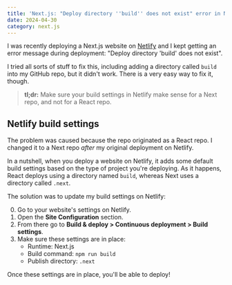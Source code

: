 ```yaml
---
title: 'Next.js: "Deploy directory ''build'' does not exist" error in Netlify'
date: 2024-04-30
category: next.js
---
```


I was recently deploying a Next.js website on [Netlify](https://www.netlify.com) and I kept getting an error message during deployment: "Deploy directory 'build' does not exist".

I tried all sorts of stuff to fix this, including adding a directory called `build` into my GitHub repo, but it didn't work. There is a very easy way to fix it, though.

> **tl;dr:** Make sure your build settings in Netlify make sense for a Next repo, and not for a React repo.

## Netlify build settings

The problem was caused because the repo originated as a React repo. I changed it to a Next repo _after_ my original deployment on Netlify.

In a nutshell, when you deploy a website on Netlify, it adds some default build settings based on the type of project you're deploying. As it happens, React deploys using a directory named `build`, whereas Next uses a directory called `.next`.

The solution was to update my build settings on Netlify:

0. Go to your website's settings on Netlify.
1. Open the **Site Configuration** section.
2. From there go to **Build &amp; deploy > Continuous deployment > Build settings**.
3. Make sure these settings are in place:
    - Runtime: Next.js
    - Build command: `npm run build`
    - Publish directory: `.next`

Once these settings are in place, you'll be able to deploy!
